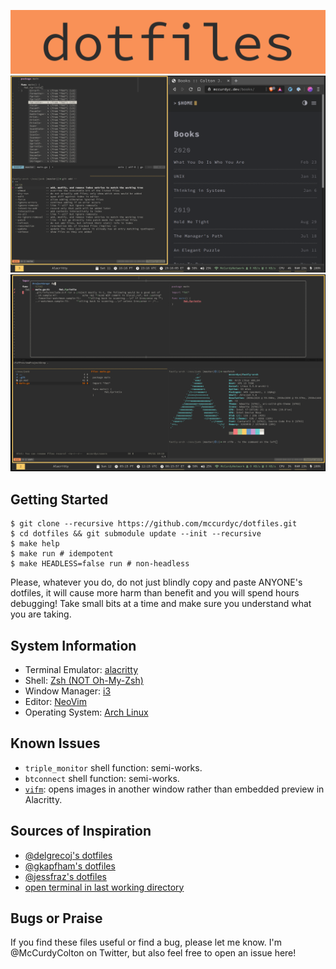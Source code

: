 ![dotfiles-logo](./imgs/dots-logo.png)
![sample of setup](./imgs/samples/sample-polybar.png)
![sample of setup](./imgs/samples/sample-vifm-preview.png)

## Getting Started
```
$ git clone --recursive https://github.com/mccurdyc/dotfiles.git
$ cd dotfiles && git submodule update --init --recursive
$ make help
$ make run # idempotent
$ make HEADLESS=false run # non-headless
```

Please, whatever you do, do not just blindly copy and paste ANYONE's dotfiles, it will cause more harm than benefit and you will spend hours debugging! Take small bits at a time and make sure you understand what you are taking.

## System Information
+ Terminal Emulator: [alacritty](https://github.com/alacritty/alacritty)
+ Shell: [Zsh (NOT Oh-My-Zsh)](https://wiki.archlinux.org/index.php/zsh)
+ Window Manager: [i3](https://i3wm.org/)
+ Editor: [NeoVim](https://neovim.io/)
+ Operating System: [Arch Linux](https://www.archlinux.org/)

## Known Issues

+ `triple_monitor` shell function: semi-works.
+ `btconnect` shell function: semi-works.
+ [`vifm`](https://vifm.info/): opens images in another window rather than embedded preview in Alacritty.

## Sources of Inspiration
+ [@delgrecoj's dotfiles](https://github.com/delgrecoj/nix)
+ [@gkapfham's dotfiles](https://github.com/gkapfham/dotfiles)
+ [@jessfraz's dotfiles](https://github.com/jessfraz/dotfile://github.com/jessfraz/dotfiles)
+ [open terminal in last working directory](https://www.reddit.com/r/i3wm/comments/6ugxvk/set_working_directory_for_terminal/dlsntaw)

## Bugs or Praise
If you find these files useful or find a bug, please let me know.
I'm @McCurdyColton on Twitter, but also feel free to open an issue here!
